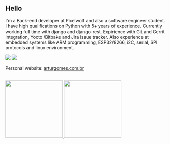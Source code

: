 ## Hello

I'm a Back-end developer at Pixelwolf and also a software engineer student.
I have high qualifications on Python with 5+ years of experience. Currently working full time with django and django-rest.
Expirience with Git and Gerrit integration, Yocto /Bitbake and Jira issue tracker.
Also experience at embedded systems like ARM programming, ESP32/8266, i2C, serial, SPI protocols and linux environment.

[![](https://img.shields.io/badge/Linkedin-arturgoms-blue)](https://dk.linkedin.com/in/artur-gomes-a3aa059b)
[![](https://img.shields.io/badge/Email-contato@arturgomes.com.br-red)](mailto:contato@arturgomes.com.br)


Personal website: [arturgomes.com.br](https://arturgomes.com.br)

 <div style="display: inline-block"><br>
  <a href="https://github.com/arturgoms">
  <img height="180em" src="https://github-readme-stats.vercel.app/api?username=arturgoms&show_icons=true&theme=tokyonight&include_all_commits=true&count_private=true"/>
  <img height="180em" src="https://github-readme-stats.vercel.app/api/top-langs/?username=arturgoms&layout=compact&langs_count=16&theme=highcontrast"/>
</div>

